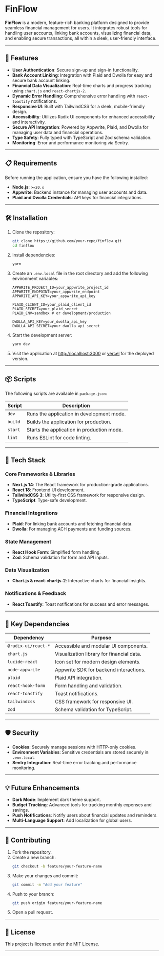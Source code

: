 
# FinFlow

**FinFlow** is a modern, feature-rich banking platform designed to provide seamless financial management for users. It integrates robust tools for handling user accounts, linking bank accounts, visualizing financial data, and enabling secure transactions, all within a sleek, user-friendly interface.

---

## 🚀 Features

- **User Authentication**: Secure sign-up and sign-in functionality.
- **Bank Account Linking**: Integration with Plaid and Dwolla for easy and secure bank account linking.
- **Financial Data Visualization**: Real-time charts and progress tracking using `chart.js` and `react-chartjs-2`.
- **Dynamic Error Handling**: Comprehensive error handling with `react-toastify` notifications.
- **Responsive UI**: Built with TailwindCSS for a sleek, mobile-friendly design.
- **Accessibility**: Utilizes Radix UI components for enhanced accessibility and interactivity.
- **Secure API Integration**: Powered by Appwrite, Plaid, and Dwolla for managing user data and financial operations.
- **Type Safety**: Fully typed with TypeScript and Zod schema validation.
- **Monitoring**: Error and performance monitoring via Sentry.

---

## 📋 Requirements

Before running the application, ensure you have the following installed:

- **Node.js**: `>=20.x`
- **Appwrite**: Backend instance for managing user accounts and data.
- **Plaid and Dwolla Credentials**: API keys for financial integrations.

---

## 🛠️ Installation

1. Clone the repository:
   ```bash
   git clone https://github.com/your-repo/finflow.git
   cd finflow
   ```

2. Install dependencies:
   ```bash
   yarn
   ```

3. Create an `.env.local` file in the root directory and add the following environment variables:
   ```env
   APPWRITE_PROJECT_ID=your_appwrite_project_id
   APPWRITE_ENDPOINT=your_appwrite_endpoint
   APPWRITE_API_KEY=your_appwrite_api_key

   PLAID_CLIENT_ID=your_plaid_client_id
   PLAID_SECRET=your_plaid_secret
   PLAID_ENV=sandbox # or development/production

   DWOLLA_API_KEY=your_dwolla_api_key
   DWOLLA_API_SECRET=your_dwolla_api_secret
   ```

4. Start the development server:
   ```bash
   yarn dev
   ```

5. Visit the application at [http://localhost:3000](http://localhost:3000) or [vercel](https://finflow-two.vercel.app) for the deployed version.

---

## 📦 Scripts

The following scripts are available in `package.json`:

| Script        | Description                     |
|---------------|---------------------------------|
| `dev`         | Runs the application in development mode. |
| `build`       | Builds the application for production. |
| `start`       | Starts the application in production mode. |
| `lint`        | Runs ESLint for code linting.   |

---

## 🔧 Tech Stack

### Core Frameworks & Libraries
- **Next.js 14**: The React framework for production-grade applications.
- **React 18**: Frontend UI development.
- **TailwindCSS 3**: Utility-first CSS framework for responsive design.
- **TypeScript**: Type-safe development.

### Financial Integrations
- **Plaid**: For linking bank accounts and fetching financial data.
- **Dwolla**: For managing ACH payments and funding sources.

### State Management
- **React Hook Form**: Simplified form handling.
- **Zod**: Schema validation for form and API inputs.

### Data Visualization
- **Chart.js & react-chartjs-2**: Interactive charts for financial insights.

### Notifications & Feedback
- **React Toastify**: Toast notifications for success and error messages.

---

## 🌟 Key Dependencies

| Dependency               | Purpose                                      |
|--------------------------|----------------------------------------------|
| `@radix-ui/react-*`      | Accessible and modular UI components.       |
| `chart.js`               | Visualization library for financial data.   |
| `lucide-react`           | Icon set for modern design elements.        |
| `node-appwrite`          | Appwrite SDK for backend interactions.      |
| `plaid`                  | Plaid API integration.                      |
| `react-hook-form`        | Form handling and validation.               |
| `react-toastify`         | Toast notifications.                        |
| `tailwindcss`            | CSS framework for responsive UI.            |
| `zod`                    | Schema validation for TypeScript.           |

---

## 🛡️ Security

- **Cookies**: Securely manage sessions with HTTP-only cookies.
- **Environment Variables**: Sensitive credentials are stored securely in `.env.local`.
- **Sentry Integration**: Real-time error tracking and performance monitoring.

---

## 💡 Future Enhancements

- **Dark Mode**: Implement dark theme support.
- **Budget Tracking**: Advanced tools for tracking monthly expenses and savings.
- **Push Notifications**: Notify users about financial updates and reminders.
- **Multi-Language Support**: Add localization for global users.

---

## 🤝 Contributing

1. Fork the repository.
2. Create a new branch:
   ```bash
   git checkout -b feature/your-feature-name
   ```
3. Make your changes and commit:
   ```bash
   git commit -m "Add your feature"
   ```
4. Push to your branch:
   ```bash
   git push origin feature/your-feature-name
   ```
5. Open a pull request.

---

## 📝 License

This project is licensed under the [MIT License](LICENSE).

---